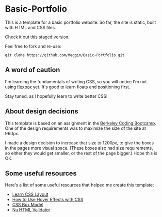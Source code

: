 # Basic-Portfolio

This is a template for a basic portfolio website.
So far, the site is static, built with HTML and CSS files.

Check it out [this staged version](https://mysterious-brushlands-16203.herokuapp.com/portfolio.html).

Feel free to fork and re-use:

`git clone https://github.com/Meggin/Basic-Portfolio.git`

## A word of caution

I'm learning the fundamentals of writing CSS,
so you will notice I'm not using [flexbox](https://css-tricks.com/snippets/css/a-guide-to-flexbox/) yet.
It's good to learn floats and positioning first.

Stay tuned, as I hopefully learn to write better CSS!


## About design decisions

This template is based on an assignment in the [Berkeley Coding Bootcamp]().
One of the design requirements was to maximize the size of the site at 960px.

I made a design decision to increase that size to 1200px,
to give the boxes in the pages more visual space.
(These boxes also had size requirements,
so either they would get smaller, or the rest of the page bigger.)
Hope this is OK.

## Some useful resources

Here's a list of some useful resources that helped me create this template:

* [Learn CSS Layout](http://learnlayout.com/)
* [How to Use Hover Effects with CSS](http://www.codeitpretty.com/2013/06/how-to-use-css-hover-effects.html)
* [CSS Box Model](https://developer.mozilla.org/en-US/docs/Web/CSS/CSS_Box_Model)
* [Nu HTML Validator](https://validator.w3.org/nu/#textarea)

